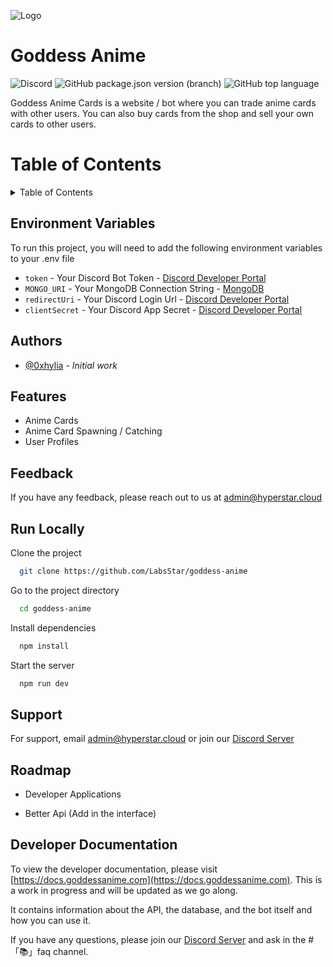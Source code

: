 
![Logo](https://i.redd.it/fez-aqua-from-konosuba-fantastic-days-v0-doi4qja2uyo81.jpg?width=1920&format=pjpg&auto=webp&s=3bd26de3516075c5428eb17237557920f35cdefa)


# Goddess Anime
![Discord](https://img.shields.io/discord/1110574418733838489?color=grey&label=%20&logo=discord&logoColor=red&style=for-the-badge) ![GitHub package.json version (branch)](https://img.shields.io/github/package-json/v/LabsStar/goddess-anime/master?color=light-green&label=Version&logo=canonical&style=for-the-badge) ![GitHub top language](https://img.shields.io/github/languages/top/LabsStar/goddess-anime?style=for-the-badge)

Goddess Anime Cards is a website / bot where you can trade anime cards with other users. You can also buy cards from the shop and sell your own cards to other users.


# Table of Contents
<details>
  <summary>Table of Contents</summary>
  <ul>
    <li><a href="enviroment-variables">Environment Variables</a></li>
    <li><a href="authors">Authors</a></li>
    <li><a href="features">Features</a></li>
    <li><a href="feedback">Feedback</a></li>
    <li><a href="run-locally">Run Locally</a></li>
    <li><a href="support">Support</a></li>
    <li><a href="roadmap">Roadmap</a></li>
    <li><a href="developer-documentation">Developer Documentation</a></li>
  </ul>
</details>



## Environment Variables

To run this project, you will need to add the following environment variables to your .env file

- `token` - Your Discord Bot Token - [Discord Developer Portal](https://discord.com/developers/applications)
- `MONGO_URI` - Your MongoDB Connection String - [MongoDB](https://www.mongodb.com/)
- `redirectUri` - Your Discord Login Url - [Discord Developer Portal](https://discord.com/developers/applications)
- `clientSecret` - Your Discord App Secret - [Discord Developer Portal](https://discord.com/developers/applications)


## Authors

- [@0xhylia](https://www.github.com/0xhylia) - *Initial work*


## Features

- Anime Cards
- Anime Card Spawning / Catching
- User Profiles


## Feedback

If you have any feedback, please reach out to us at [admin@hyperstar.cloud](mailto:admin@hyperstar.cloud)


## Run Locally

Clone the project

```bash
  git clone https://github.com/LabsStar/goddess-anime
```

Go to the project directory

```bash
  cd goddess-anime
```

Install dependencies

```bash
  npm install
```

Start the server

```bash
  npm run dev
```


## Support

For support, email [admin@hyperstar.cloud](mailto:admin@hyperstar.cloud) or join our [Discord Server](https://discord.goddessanime.com)


## Roadmap

- Developer Applications

- Better Api (Add in the interface)

## Developer Documentation
To view the developer documentation, please visit [https://docs.goddessanime.com](https://docs.goddessanime.com). This is a work in progress and will be updated as we go along.

It contains information about the API, the database, and the bot itself and how you can use it.

If you have any questions, please join our [Discord Server](https://discord.goddessanime.com) and ask in the #「📚」faq channel.